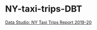 # NY-taxi-trips-DBT

<a href="https://datastudio.google.com/s/pBqcRYgQOW4">Data Studio: NY Taxi Trips Report 2019-20</a>
